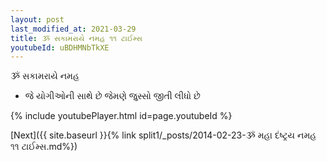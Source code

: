 ```yaml
---
layout: post
last_modified_at: 2021-03-29
title: ૐ સકામરાયે નમહ ૧૧ ટાઈમ્સ
youtubeId: uBDHMNbTkXE
---
```

 
 
 ૐ સકામરાયે નમહ  
 
 -  જે યોગીઓની સાથે છે જેમણે જુસ્સો જીતી લીધો છે 
 
  
 
  
 
 
 
 
 
 


{% include youtubePlayer.html id=page.youtubeId %}
 
[Next]({{ site.baseurl }}{% link  split1/_posts/2014-02-23-ૐ મહા દંષ્ટ્રય નમહ ૧૧ ટાઈમ્સ.md%})
 
